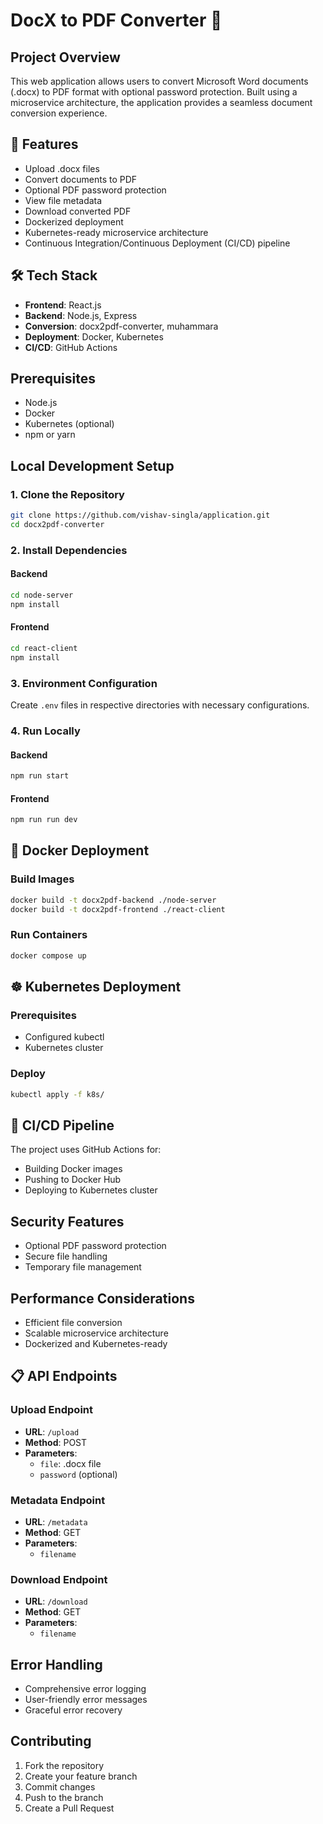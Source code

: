# DocX to PDF Converter 🚀

## Project Overview

This web application allows users to convert Microsoft Word documents (.docx) to PDF format with optional password protection. Built using a microservice architecture, the application provides a seamless document conversion experience.

## 🌟 Features

- Upload .docx files
- Convert documents to PDF
- Optional PDF password protection
- View file metadata
- Download converted PDF
- Dockerized deployment
- Kubernetes-ready microservice architecture
- Continuous Integration/Continuous Deployment (CI/CD) pipeline

## 🛠 Tech Stack

- **Frontend**: React.js
- **Backend**: Node.js, Express
- **Conversion**: docx2pdf-converter, muhammara
- **Deployment**: Docker, Kubernetes
- **CI/CD**: GitHub Actions

## Prerequisites

- Node.js
- Docker
- Kubernetes (optional)
- npm or yarn

## Local Development Setup

### 1. Clone the Repository

```bash
git clone https://github.com/vishav-singla/application.git
cd docx2pdf-converter
```

### 2. Install Dependencies

#### Backend
```bash
cd node-server
npm install
```

#### Frontend
```bash
cd react-client
npm install
```

### 3. Environment Configuration

Create `.env` files in respective directories with necessary configurations.

### 4. Run Locally

#### Backend
```bash
npm run start
```

#### Frontend
```bash
npm run run dev
```

## 🐳 Docker Deployment

### Build Images
```bash
docker build -t docx2pdf-backend ./node-server
docker build -t docx2pdf-frontend ./react-client
```

### Run Containers
```bash
docker compose up
```

## ☸️ Kubernetes Deployment

### Prerequisites
- Configured kubectl
- Kubernetes cluster

### Deploy
```bash
kubectl apply -f k8s/
```

## 🚀 CI/CD Pipeline

The project uses GitHub Actions for:
- Building Docker images
- Pushing to Docker Hub
- Deploying to Kubernetes cluster

## Security Features

- Optional PDF password protection
- Secure file handling
- Temporary file management

## Performance Considerations

- Efficient file conversion
- Scalable microservice architecture
- Dockerized and Kubernetes-ready

## 📋 API Endpoints

### Upload Endpoint
- **URL**: `/upload`
- **Method**: POST
- **Parameters**: 
  - `file`: .docx file
  - `password` (optional)

### Metadata Endpoint
- **URL**: `/metadata`
- **Method**: GET
- **Parameters**: 
  - `filename`

### Download Endpoint
- **URL**: `/download`
- **Method**: GET
- **Parameters**: 
  - `filename`

## Error Handling

- Comprehensive error logging
- User-friendly error messages
- Graceful error recovery

## Contributing

1. Fork the repository
2. Create your feature branch
3. Commit changes
4. Push to the branch
5. Create a Pull Request

